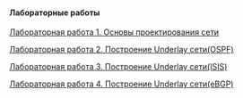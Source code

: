 #### Лабораторные работы
[Лабораторная работа 1. Основы проектирования сети](https://github.com/lowwro/Otus-Labs/tree/main/Labs/lab1)

[Лабораторная работа 2. Построение Underlay сети(OSPF)](https://github.com/lowwro/Otus-Labs/tree/main/Labs/lab2)

[Лабораторная работа 3. Построение Underlay сети(ISIS)](https://github.com/lowwro/Otus-Labs/tree/main/Labs/lab3)

[Лабораторная работа 4. Построение Underlay сети(eBGP)](https://github.com/lowwro/Otus-Labs/tree/main/Labs/lab4)
